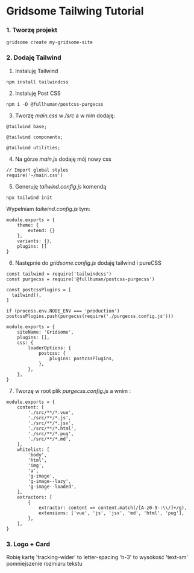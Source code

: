 # Gridsome Tailwing Tutorial

### 1. Tworzę projekt
```
gridsome create my-gridsome-site
```

### 2. Dodaję Tailwind

1. Instaluję Tailwind
```
npm install tailwindcss
```

2. Instaluję Post CSS
```
npm i -D @fullhuman/postcss-purgecss
```

3. Tworzę *main.css* w */src* a w nim dodaję:
```
@tailwind base;

@tailwind components;

@tailwind utilities;
```

4. Na górze *main.js* dodaję mój nowy css
```
// Import global styles
require('~/main.css')
```

5. Generuję *tailwind.config.js* komendą
```
npx tailwind init
```
Wypełniam *tailwind.config.js* tym:
```
module.exports = {
    theme: {
        extend: {}
    },
    variants: {},
    plugins: []
}
```

6. Następnie do *gridsome.config.js* dodaję tailwind i pureCSS

```
const tailwind = require('tailwindcss')
const purgecss = require('@fullhuman/postcss-purgecss')

const postcssPlugins = [
  tailwind(),
]

if (process.env.NODE_ENV === 'production') postcssPlugins.push(purgecss(require('./purgecss.config.js')))

module.exports = {
    siteName: 'Gridsome',
    plugins: [],
    css: {
        loaderOptions: {
            postcss: {
                plugins: postcssPlugins,
            },
        },
    },
}
```

7. Tworzę w root plik *purgecss.config.js* a wnim :
```
module.exports = {
    content: [
        './src/**/*.vue',
        './src/**/*.js',
        './src/**/*.jsx',
        './src/**/*.html',
        './src/**/*.pug',
        './src/**/*.md',
    ],
    whitelist: [
        'body',
        'html',
        'img',
        'a',
        'g-image',
        'g-image--lazy',
        'g-image--loaded',
    ],
    extractors: [
        {
            extractor: content => content.match(/[A-z0-9-:\\/]+/g),
            extensions: ['vue', 'js', 'jsx', 'md', 'html', 'pug'],
        },
    ],
}
```

### 3. Logo + Card
Robię kartę
'tracking-wider' to letter-spacing
'h-3' to wysokość
'text-sm' pomniejszenie rozmiaru tekstu